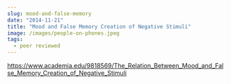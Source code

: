 ```yaml
---
slug: mood-and-false-memory
date: "2014-11-21"
title: "Mood and False Memory Creation of Negative Stimuli"
image: /images/people-on-phones.jpeg
tags:
  - peer reviewed
---
```


https://www.academia.edu/9818569/The_Relation_Between_Mood_and_False_Memory_Creation_of_Negative_Stimuli